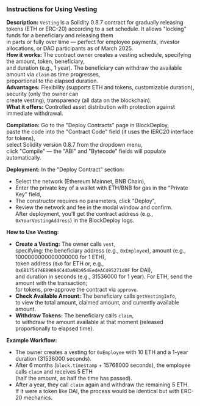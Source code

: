 
### Instructions for Using Vesting

**Description:**  `Vesting`  is a Solidity 0.8.7 contract for gradually releasing  
tokens (ETH or ERC-20) according to a set schedule. It allows "locking" funds for a beneficiary and releasing them  
in parts or fully over time — perfect for employee payments, investor allocations, or DAO participants as of March 2025.  
**How it works:**  The contract owner creates a vesting schedule, specifying the amount, token, beneficiary,  
and duration (e.g., 1 year). The beneficiary can withdraw the available amount via  `claim`  as time progresses,  
proportional to the elapsed duration.  
**Advantages:**  Flexibility (supports ETH and tokens, customizable duration), security (only the owner can  
create vesting), transparency (all data on the blockchain).  
**What it offers:**  Controlled asset distribution with protection against immediate withdrawal.

**Compilation:**  Go to the "Deploy Contracts" page in BlockDeploy,  
paste the code into the "Contract Code" field (it uses the IERC20 interface for tokens),  
select Solidity version 0.8.7 from the dropdown menu,  
click "Compile" — the "ABI" and "Bytecode" fields will populate automatically.

**Deployment:**  In the "Deploy Contract" section:  
- Select the network (Ethereum Mainnet, BNB Chain),  
- Enter the private key of a wallet with ETH/BNB for gas in the "Private Key" field,  
- The constructor requires no parameters, click "Deploy",  
- Review the network and fee in the modal window and confirm.  
After deployment, you’ll get the contract address (e.g.,  `0xYourVestingAddress`) in the BlockDeploy logs.

**How to Use Vesting:**  

-   **Create a Vesting:**  The owner calls  `vest`,  
    specifying: the beneficiary address (e.g.,  `0xEmployee`), amount (e.g., 1000000000000000000 for 1 ETH),  
    token address (`0x0`  for ETH or, e.g.,  `0x6B175474E89094C44Da98b954EedeAC495271d0F`  for DAI),  
    and duration in seconds (e.g., 31536000 for 1 year). For ETH, send the amount with the transaction;  
    for tokens, pre-approve the contract via  `approve`.
-   **Check Available Amount:**  The beneficiary calls  `getVestingInfo`,  
    to view the total amount, claimed amount, and currently available amount.
-   **Withdraw Tokens:**  The beneficiary calls  `claim`,  
    to withdraw the amount available at that moment (released proportionally to elapsed time).

**Example Workflow:**  
- The owner creates a vesting for  `0xEmployee`  with 10 ETH and a 1-year duration (31536000 seconds).  
- After 6 months (`block.timestamp`  + 15768000 seconds), the employee calls  `claim`  and receives 5 ETH  
(half the amount, as half the time has passed).  
- After a year, they call  `claim`  again and withdraw the remaining 5 ETH.  
If it were a token like DAI, the process would be identical but with ERC-20 mechanics.
